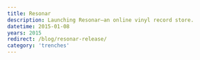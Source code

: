 ```yaml
---
title: Resonar
description: Launching Resonar—an online vinyl record store.
datetime: 2015-01-08
years: 2015
redirect: /blog/resonar-release/
category: 'trenches'
---
```

